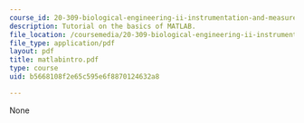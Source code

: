 ```yaml
---
course_id: 20-309-biological-engineering-ii-instrumentation-and-measurement-fall-2006
description: Tutorial on the basics of MATLAB.
file_location: /coursemedia/20-309-biological-engineering-ii-instrumentation-and-measurement-fall-2006/b5668108f2e65c595e6f8870124632a8_matlabintro.pdf
file_type: application/pdf
layout: pdf
title: matlabintro.pdf
type: course
uid: b5668108f2e65c595e6f8870124632a8

---
```

None